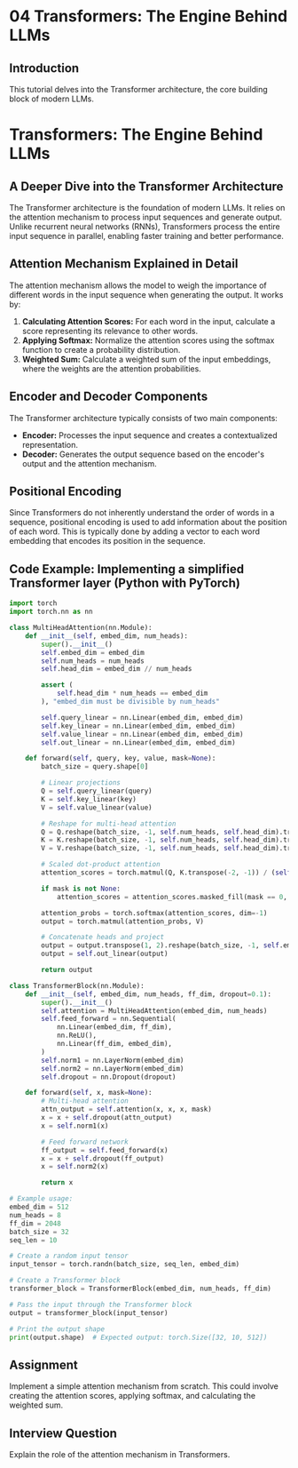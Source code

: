# 04 Transformers: The Engine Behind LLMs

## Introduction

This tutorial delves into the Transformer architecture, the core building block of modern LLMs.

# Transformers: The Engine Behind LLMs

## A Deeper Dive into the Transformer Architecture

The Transformer architecture is the foundation of modern LLMs. It relies on the attention mechanism to process input sequences and generate output. Unlike recurrent neural networks (RNNs), Transformers process the entire input sequence in parallel, enabling faster training and better performance.

## Attention Mechanism Explained in Detail

The attention mechanism allows the model to weigh the importance of different words in the input sequence when generating the output. It works by:

1.  **Calculating Attention Scores:** For each word in the input, calculate a score representing its relevance to other words.
2.  **Applying Softmax:** Normalize the attention scores using the softmax function to create a probability distribution.
3.  **Weighted Sum:** Calculate a weighted sum of the input embeddings, where the weights are the attention probabilities.

## Encoder and Decoder Components

The Transformer architecture typically consists of two main components:

*   **Encoder:** Processes the input sequence and creates a contextualized representation.
*   **Decoder:** Generates the output sequence based on the encoder's output and the attention mechanism.

## Positional Encoding

Since Transformers do not inherently understand the order of words in a sequence, positional encoding is used to add information about the position of each word. This is typically done by adding a vector to each word embedding that encodes its position in the sequence.

## Code Example: Implementing a simplified Transformer layer (Python with PyTorch)

```python
import torch
import torch.nn as nn

class MultiHeadAttention(nn.Module):
    def __init__(self, embed_dim, num_heads):
        super().__init__()
        self.embed_dim = embed_dim
        self.num_heads = num_heads
        self.head_dim = embed_dim // num_heads

        assert (
            self.head_dim * num_heads == embed_dim
        ), "embed_dim must be divisible by num_heads"

        self.query_linear = nn.Linear(embed_dim, embed_dim)
        self.key_linear = nn.Linear(embed_dim, embed_dim)
        self.value_linear = nn.Linear(embed_dim, embed_dim)
        self.out_linear = nn.Linear(embed_dim, embed_dim)

    def forward(self, query, key, value, mask=None):
        batch_size = query.shape[0]

        # Linear projections
        Q = self.query_linear(query)
        K = self.key_linear(key)
        V = self.value_linear(value)

        # Reshape for multi-head attention
        Q = Q.reshape(batch_size, -1, self.num_heads, self.head_dim).transpose(1, 2)
        K = K.reshape(batch_size, -1, self.num_heads, self.head_dim).transpose(1, 2)
        V = V.reshape(batch_size, -1, self.num_heads, self.head_dim).transpose(1, 2)

        # Scaled dot-product attention
        attention_scores = torch.matmul(Q, K.transpose(-2, -1)) / (self.head_dim ** 0.5)

        if mask is not None:
            attention_scores = attention_scores.masked_fill(mask == 0, float("-inf"))

        attention_probs = torch.softmax(attention_scores, dim=-1)
        output = torch.matmul(attention_probs, V)

        # Concatenate heads and project
        output = output.transpose(1, 2).reshape(batch_size, -1, self.embed_dim)
        output = self.out_linear(output)

        return output

class TransformerBlock(nn.Module):
    def __init__(self, embed_dim, num_heads, ff_dim, dropout=0.1):
        super().__init__()
        self.attention = MultiHeadAttention(embed_dim, num_heads)
        self.feed_forward = nn.Sequential(
            nn.Linear(embed_dim, ff_dim),
            nn.ReLU(),
            nn.Linear(ff_dim, embed_dim),
        )
        self.norm1 = nn.LayerNorm(embed_dim)
        self.norm2 = nn.LayerNorm(embed_dim)
        self.dropout = nn.Dropout(dropout)

    def forward(self, x, mask=None):
        # Multi-head attention
        attn_output = self.attention(x, x, x, mask)
        x = x + self.dropout(attn_output)
        x = self.norm1(x)

        # Feed forward network
        ff_output = self.feed_forward(x)
        x = x + self.dropout(ff_output)
        x = self.norm2(x)

        return x

# Example usage:
embed_dim = 512
num_heads = 8
ff_dim = 2048
batch_size = 32
seq_len = 10

# Create a random input tensor
input_tensor = torch.randn(batch_size, seq_len, embed_dim)

# Create a Transformer block
transformer_block = TransformerBlock(embed_dim, num_heads, ff_dim)

# Pass the input through the Transformer block
output = transformer_block(input_tensor)

# Print the output shape
print(output.shape)  # Expected output: torch.Size([32, 10, 512])
```

## Assignment

Implement a simple attention mechanism from scratch. This could involve creating the attention scores, applying softmax, and calculating the weighted sum.

## Interview Question

Explain the role of the attention mechanism in Transformers.
